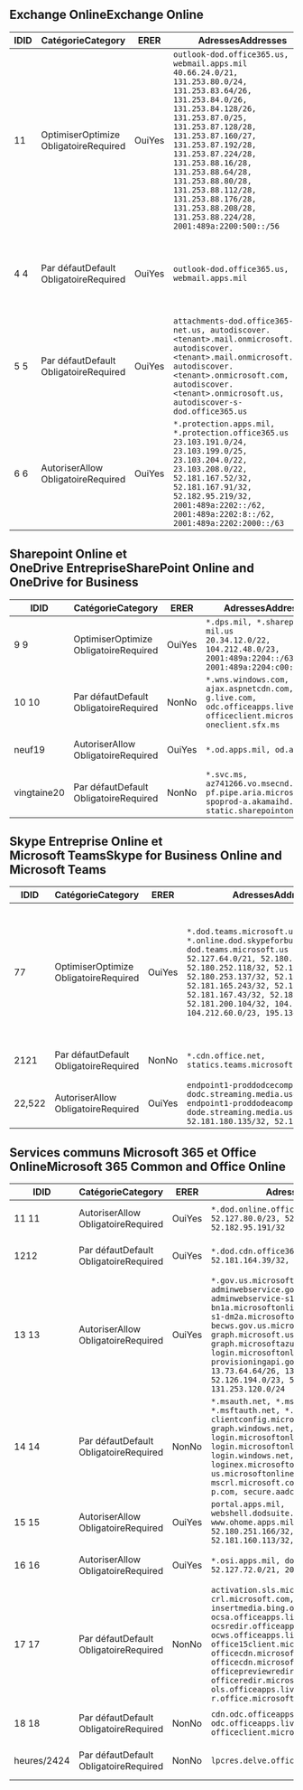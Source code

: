 <!--THIS FILE IS AUTOMATICALLY GENERATED. MANUAL CHANGES WILL BE OVERWRITTEN.-->
<!--Please contact the Office 365 Endpoints team with any questions.-->
<!--USGovDoD endpoints version 2020010200-->
<!--File generated 2020-01-02 11:00:09.4855-->

## <a name="exchange-online"></a><span data-ttu-id="41678-101">Exchange Online</span><span class="sxs-lookup"><span data-stu-id="41678-101">Exchange Online</span></span>

<span data-ttu-id="41678-102">ID</span><span class="sxs-lookup"><span data-stu-id="41678-102">ID</span></span> | <span data-ttu-id="41678-103">Catégorie</span><span class="sxs-lookup"><span data-stu-id="41678-103">Category</span></span> | <span data-ttu-id="41678-104">ER</span><span class="sxs-lookup"><span data-stu-id="41678-104">ER</span></span> | <span data-ttu-id="41678-105">Adresses</span><span class="sxs-lookup"><span data-stu-id="41678-105">Addresses</span></span> | <span data-ttu-id="41678-106">Ports</span><span class="sxs-lookup"><span data-stu-id="41678-106">Ports</span></span>
-- | -------------------- | --- | ---------------------------------------------------------------------------------------------------------------------------------------------------------------------------------------------------------------------------------------------------------------------------------------------------------------------------------------------------------------------------------------------- | -------------------------------
<span data-ttu-id="41678-107">1</span><span class="sxs-lookup"><span data-stu-id="41678-107">1</span></span> | <span data-ttu-id="41678-108">Optimiser</span><span class="sxs-lookup"><span data-stu-id="41678-108">Optimize</span></span><BR><span data-ttu-id="41678-109">Obligatoire</span><span class="sxs-lookup"><span data-stu-id="41678-109">Required</span></span> | <span data-ttu-id="41678-110">Oui</span><span class="sxs-lookup"><span data-stu-id="41678-110">Yes</span></span> | `outlook-dod.office365.us, webmail.apps.mil`<BR>`40.66.24.0/21, 131.253.80.0/24, 131.253.83.64/26, 131.253.84.0/26, 131.253.84.128/26, 131.253.87.0/25, 131.253.87.128/28, 131.253.87.160/27, 131.253.87.192/28, 131.253.87.224/28, 131.253.88.16/28, 131.253.88.64/28, 131.253.88.80/28, 131.253.88.112/28, 131.253.88.176/28, 131.253.88.208/28, 131.253.88.224/28, 2001:489a:2200:500::/56` | <span data-ttu-id="41678-111">**TCP :** 443, 80</span><span class="sxs-lookup"><span data-stu-id="41678-111">**TCP:** 443, 80</span></span>
<span data-ttu-id="41678-112">4 </span><span class="sxs-lookup"><span data-stu-id="41678-112">4</span></span> | <span data-ttu-id="41678-113">Par défaut</span><span class="sxs-lookup"><span data-stu-id="41678-113">Default</span></span><BR><span data-ttu-id="41678-114">Obligatoire</span><span class="sxs-lookup"><span data-stu-id="41678-114">Required</span></span> | <span data-ttu-id="41678-115">Oui</span><span class="sxs-lookup"><span data-stu-id="41678-115">Yes</span></span> | `outlook-dod.office365.us, webmail.apps.mil` | <span data-ttu-id="41678-116">**TCP :** 143, 25, 587, 993, 995</span><span class="sxs-lookup"><span data-stu-id="41678-116">**TCP:** 143, 25, 587, 993, 995</span></span>
<span data-ttu-id="41678-117">5 </span><span class="sxs-lookup"><span data-stu-id="41678-117">5</span></span> | <span data-ttu-id="41678-118">Par défaut</span><span class="sxs-lookup"><span data-stu-id="41678-118">Default</span></span><BR><span data-ttu-id="41678-119">Obligatoire</span><span class="sxs-lookup"><span data-stu-id="41678-119">Required</span></span> | <span data-ttu-id="41678-120">Oui</span><span class="sxs-lookup"><span data-stu-id="41678-120">Yes</span></span> | `attachments-dod.office365-net.us, autodiscover.<tenant>.mail.onmicrosoft.com, autodiscover.<tenant>.mail.onmicrosoft.us, autodiscover.<tenant>.onmicrosoft.com, autodiscover.<tenant>.onmicrosoft.us, autodiscover-s-dod.office365.us` | <span data-ttu-id="41678-121">**TCP :** 443, 80</span><span class="sxs-lookup"><span data-stu-id="41678-121">**TCP:** 443, 80</span></span>
<span data-ttu-id="41678-122">6 </span><span class="sxs-lookup"><span data-stu-id="41678-122">6</span></span> | <span data-ttu-id="41678-123">Autoriser</span><span class="sxs-lookup"><span data-stu-id="41678-123">Allow</span></span><BR><span data-ttu-id="41678-124">Obligatoire</span><span class="sxs-lookup"><span data-stu-id="41678-124">Required</span></span> | <span data-ttu-id="41678-125">Oui</span><span class="sxs-lookup"><span data-stu-id="41678-125">Yes</span></span> | `*.protection.apps.mil, *.protection.office365.us`<BR>`23.103.191.0/24, 23.103.199.0/25, 23.103.204.0/22, 23.103.208.0/22, 52.181.167.52/32, 52.181.167.91/32, 52.182.95.219/32, 2001:489a:2202::/62, 2001:489a:2202:8::/62, 2001:489a:2202:2000::/63` | <span data-ttu-id="41678-126">**TCP :** 25, 443</span><span class="sxs-lookup"><span data-stu-id="41678-126">**TCP:** 25, 443</span></span>

## <a name="sharepoint-online-and-onedrive-for-business"></a><span data-ttu-id="41678-127">Sharepoint Online et OneDrive Entreprise</span><span class="sxs-lookup"><span data-stu-id="41678-127">SharePoint Online and OneDrive for Business</span></span>

<span data-ttu-id="41678-128">ID</span><span class="sxs-lookup"><span data-stu-id="41678-128">ID</span></span> | <span data-ttu-id="41678-129">Catégorie</span><span class="sxs-lookup"><span data-stu-id="41678-129">Category</span></span> | <span data-ttu-id="41678-130">ER</span><span class="sxs-lookup"><span data-stu-id="41678-130">ER</span></span> | <span data-ttu-id="41678-131">Adresses</span><span class="sxs-lookup"><span data-stu-id="41678-131">Addresses</span></span> | <span data-ttu-id="41678-132">Ports</span><span class="sxs-lookup"><span data-stu-id="41678-132">Ports</span></span>
-- | -------------------- | --- | -------------------------------------------------------------------------------------------------------------------------- | ----------------
<span data-ttu-id="41678-133">9 </span><span class="sxs-lookup"><span data-stu-id="41678-133">9</span></span> | <span data-ttu-id="41678-134">Optimiser</span><span class="sxs-lookup"><span data-stu-id="41678-134">Optimize</span></span><BR><span data-ttu-id="41678-135">Obligatoire</span><span class="sxs-lookup"><span data-stu-id="41678-135">Required</span></span> | <span data-ttu-id="41678-136">Oui</span><span class="sxs-lookup"><span data-stu-id="41678-136">Yes</span></span> | `*.dps.mil, *.sharepoint-mil.us`<BR>`20.34.12.0/22, 104.212.48.0/23, 2001:489a:2204::/63, 2001:489a:2204:c00::/54` | <span data-ttu-id="41678-137">**TCP :** 443, 80</span><span class="sxs-lookup"><span data-stu-id="41678-137">**TCP:** 443, 80</span></span>
<span data-ttu-id="41678-138">10 </span><span class="sxs-lookup"><span data-stu-id="41678-138">10</span></span> | <span data-ttu-id="41678-139">Par défaut</span><span class="sxs-lookup"><span data-stu-id="41678-139">Default</span></span><BR><span data-ttu-id="41678-140">Obligatoire</span><span class="sxs-lookup"><span data-stu-id="41678-140">Required</span></span> | <span data-ttu-id="41678-141">Non</span><span class="sxs-lookup"><span data-stu-id="41678-141">No</span></span> | `*.wns.windows.com, ajax.aspnetcdn.com, g.live.com, odc.officeapps.live.com, officeclient.microsoft.com, oneclient.sfx.ms` | <span data-ttu-id="41678-142">**TCP :** 443, 80</span><span class="sxs-lookup"><span data-stu-id="41678-142">**TCP:** 443, 80</span></span>
<span data-ttu-id="41678-143">neuf</span><span class="sxs-lookup"><span data-stu-id="41678-143">19</span></span> | <span data-ttu-id="41678-144">Autoriser</span><span class="sxs-lookup"><span data-stu-id="41678-144">Allow</span></span><BR><span data-ttu-id="41678-145">Obligatoire</span><span class="sxs-lookup"><span data-stu-id="41678-145">Required</span></span> | <span data-ttu-id="41678-146">Oui</span><span class="sxs-lookup"><span data-stu-id="41678-146">Yes</span></span> | `*.od.apps.mil, od.apps.mil` | <span data-ttu-id="41678-147">**TCP :** 443, 80</span><span class="sxs-lookup"><span data-stu-id="41678-147">**TCP:** 443, 80</span></span>
<span data-ttu-id="41678-148">vingtaine</span><span class="sxs-lookup"><span data-stu-id="41678-148">20</span></span> | <span data-ttu-id="41678-149">Par défaut</span><span class="sxs-lookup"><span data-stu-id="41678-149">Default</span></span><BR><span data-ttu-id="41678-150">Obligatoire</span><span class="sxs-lookup"><span data-stu-id="41678-150">Required</span></span> | <span data-ttu-id="41678-151">Non</span><span class="sxs-lookup"><span data-stu-id="41678-151">No</span></span> | `*.svc.ms, az741266.vo.msecnd.net, pf.pipe.aria.microsoft.com, spoprod-a.akamaihd.net, static.sharepointonline.com` | <span data-ttu-id="41678-152">**TCP :** 443, 80</span><span class="sxs-lookup"><span data-stu-id="41678-152">**TCP:** 443, 80</span></span>

## <a name="skype-for-business-online-and-microsoft-teams"></a><span data-ttu-id="41678-153">Skype Entreprise Online et Microsoft Teams</span><span class="sxs-lookup"><span data-stu-id="41678-153">Skype for Business Online and Microsoft Teams</span></span>

<span data-ttu-id="41678-154">ID</span><span class="sxs-lookup"><span data-stu-id="41678-154">ID</span></span> | <span data-ttu-id="41678-155">Catégorie</span><span class="sxs-lookup"><span data-stu-id="41678-155">Category</span></span> | <span data-ttu-id="41678-156">ER</span><span class="sxs-lookup"><span data-stu-id="41678-156">ER</span></span> | <span data-ttu-id="41678-157">Adresses</span><span class="sxs-lookup"><span data-stu-id="41678-157">Addresses</span></span> | <span data-ttu-id="41678-158">Ports</span><span class="sxs-lookup"><span data-stu-id="41678-158">Ports</span></span>
-- | -------------------- | --- | -------------------------------------------------------------------------------------------------------------------------------------------------------------------------------------------------------------------------------------------------------------------------------------------------------------------------------------------------------- | -----------------------------------------------
<span data-ttu-id="41678-159">7</span><span class="sxs-lookup"><span data-stu-id="41678-159">7</span></span> | <span data-ttu-id="41678-160">Optimiser</span><span class="sxs-lookup"><span data-stu-id="41678-160">Optimize</span></span><BR><span data-ttu-id="41678-161">Obligatoire</span><span class="sxs-lookup"><span data-stu-id="41678-161">Required</span></span> | <span data-ttu-id="41678-162">Oui</span><span class="sxs-lookup"><span data-stu-id="41678-162">Yes</span></span> | `*.dod.teams.microsoft.us, *.online.dod.skypeforbusiness.us, dod.teams.microsoft.us`<BR>`52.127.64.0/21, 52.180.249.148/32, 52.180.252.118/32, 52.180.252.187/32, 52.180.253.137/32, 52.180.253.154/32, 52.181.165.243/32, 52.181.166.119/32, 52.181.167.43/32, 52.181.167.64/32, 52.181.200.104/32, 104.212.32.0/22, 104.212.60.0/23, 195.134.240.0/22` | <span data-ttu-id="41678-163">**TCP :** 443</span><span class="sxs-lookup"><span data-stu-id="41678-163">**TCP:** 443</span></span><BR><span data-ttu-id="41678-164">**UDP :** 3478, 3479, 3480, 3481</span><span class="sxs-lookup"><span data-stu-id="41678-164">**UDP:** 3478, 3479, 3480, 3481</span></span>
<span data-ttu-id="41678-165">21</span><span class="sxs-lookup"><span data-stu-id="41678-165">21</span></span> | <span data-ttu-id="41678-166">Par défaut</span><span class="sxs-lookup"><span data-stu-id="41678-166">Default</span></span><BR><span data-ttu-id="41678-167">Obligatoire</span><span class="sxs-lookup"><span data-stu-id="41678-167">Required</span></span> | <span data-ttu-id="41678-168">Non</span><span class="sxs-lookup"><span data-stu-id="41678-168">No</span></span> | `*.cdn.office.net, statics.teams.microsoft.com` | <span data-ttu-id="41678-169">**TCP :** 443</span><span class="sxs-lookup"><span data-stu-id="41678-169">**TCP:** 443</span></span>
<span data-ttu-id="41678-170">22,5</span><span class="sxs-lookup"><span data-stu-id="41678-170">22</span></span> | <span data-ttu-id="41678-171">Autoriser</span><span class="sxs-lookup"><span data-stu-id="41678-171">Allow</span></span><BR><span data-ttu-id="41678-172">Obligatoire</span><span class="sxs-lookup"><span data-stu-id="41678-172">Required</span></span> | <span data-ttu-id="41678-173">Oui</span><span class="sxs-lookup"><span data-stu-id="41678-173">Yes</span></span> | `endpoint1-proddodcecompsvc-dodc.streaming.media.usgovcloudapi.net, endpoint1-proddodeacompsvc-dode.streaming.media.usgovcloudapi.net`<BR>`52.181.180.135/32, 52.182.53.6/32` | <span data-ttu-id="41678-174">**TCP :** 443</span><span class="sxs-lookup"><span data-stu-id="41678-174">**TCP:** 443</span></span>

## <a name="microsoft-365-common-and-office-online"></a><span data-ttu-id="41678-175">Services communs Microsoft 365 et Office Online</span><span class="sxs-lookup"><span data-stu-id="41678-175">Microsoft 365 Common and Office Online</span></span>

<span data-ttu-id="41678-176">ID</span><span class="sxs-lookup"><span data-stu-id="41678-176">ID</span></span> | <span data-ttu-id="41678-177">Catégorie</span><span class="sxs-lookup"><span data-stu-id="41678-177">Category</span></span> | <span data-ttu-id="41678-178">ER</span><span class="sxs-lookup"><span data-stu-id="41678-178">ER</span></span> | <span data-ttu-id="41678-179">Adresses</span><span class="sxs-lookup"><span data-stu-id="41678-179">Addresses</span></span> | <span data-ttu-id="41678-180">Ports</span><span class="sxs-lookup"><span data-stu-id="41678-180">Ports</span></span>
-- | ------------------- | --- | ------------------------------------------------------------------------------------------------------------------------------------------------------------------------------------------------------------------------------------------------------------------------------------------------------------------------------------------------------------------------------------------------------------------------- | ----------------
<span data-ttu-id="41678-181">11 </span><span class="sxs-lookup"><span data-stu-id="41678-181">11</span></span> | <span data-ttu-id="41678-182">Autoriser</span><span class="sxs-lookup"><span data-stu-id="41678-182">Allow</span></span><BR><span data-ttu-id="41678-183">Obligatoire</span><span class="sxs-lookup"><span data-stu-id="41678-183">Required</span></span> | <span data-ttu-id="41678-184">Oui</span><span class="sxs-lookup"><span data-stu-id="41678-184">Yes</span></span> | `*.dod.online.office365.us`<BR>`52.127.80.0/23, 52.181.164.39/32, 52.182.95.191/32` | <span data-ttu-id="41678-185">**TCP :** 443</span><span class="sxs-lookup"><span data-stu-id="41678-185">**TCP:** 443</span></span>
<span data-ttu-id="41678-186">12</span><span class="sxs-lookup"><span data-stu-id="41678-186">12</span></span> | <span data-ttu-id="41678-187">Par défaut</span><span class="sxs-lookup"><span data-stu-id="41678-187">Default</span></span><BR><span data-ttu-id="41678-188">Obligatoire</span><span class="sxs-lookup"><span data-stu-id="41678-188">Required</span></span> | <span data-ttu-id="41678-189">Oui</span><span class="sxs-lookup"><span data-stu-id="41678-189">Yes</span></span> | `*.dod.cdn.office365.us`<BR>`52.181.164.39/32, 52.182.95.191/32` | <span data-ttu-id="41678-190">**TCP :** 443</span><span class="sxs-lookup"><span data-stu-id="41678-190">**TCP:** 443</span></span>
<span data-ttu-id="41678-191">13 </span><span class="sxs-lookup"><span data-stu-id="41678-191">13</span></span> | <span data-ttu-id="41678-192">Autoriser</span><span class="sxs-lookup"><span data-stu-id="41678-192">Allow</span></span><BR><span data-ttu-id="41678-193">Obligatoire</span><span class="sxs-lookup"><span data-stu-id="41678-193">Required</span></span> | <span data-ttu-id="41678-194">Oui</span><span class="sxs-lookup"><span data-stu-id="41678-194">Yes</span></span> | `*.gov.us.microsoftonline.com, adminwebservice.gov.us.microsoftonline.com, adminwebservice-s1-bn1a.microsoftonline.com, adminwebservice-s1-dm2a.microsoftonline.com, becws.gov.us.microsoftonline.com, dod-graph.microsoft.us, graph.microsoftazure.us, login.microsoftonline.us, provisioningapi.gov.us.microsoftonline.com`<BR>`13.73.64.64/26, 13.73.208.128/25, 52.126.194.0/23, 52.244.120.128/25, 131.253.120.0/24` | <span data-ttu-id="41678-195">**TCP :** 443</span><span class="sxs-lookup"><span data-stu-id="41678-195">**TCP:** 443</span></span>
<span data-ttu-id="41678-196">14 </span><span class="sxs-lookup"><span data-stu-id="41678-196">14</span></span> | <span data-ttu-id="41678-197">Par défaut</span><span class="sxs-lookup"><span data-stu-id="41678-197">Default</span></span><BR><span data-ttu-id="41678-198">Obligatoire</span><span class="sxs-lookup"><span data-stu-id="41678-198">Required</span></span> | <span data-ttu-id="41678-199">Non</span><span class="sxs-lookup"><span data-stu-id="41678-199">No</span></span> | `*.msauth.net, *.msauthimages.us, *.msftauth.net, *.msftauthimages.us, clientconfig.microsoftonline-p.net, graph.windows.net, login.microsoftonline.com, login.microsoftonline-p.com, login.windows.net, loginex.microsoftonline.com, login-us.microsoftonline.com, mscrl.microsoft.com, nexus.microsoftonline-p.com, secure.aadcdn.microsoftonline-p.com` | <span data-ttu-id="41678-200">**TCP :** 443</span><span class="sxs-lookup"><span data-stu-id="41678-200">**TCP:** 443</span></span>
<span data-ttu-id="41678-201">15 </span><span class="sxs-lookup"><span data-stu-id="41678-201">15</span></span> | <span data-ttu-id="41678-202">Autoriser</span><span class="sxs-lookup"><span data-stu-id="41678-202">Allow</span></span><BR><span data-ttu-id="41678-203">Obligatoire</span><span class="sxs-lookup"><span data-stu-id="41678-203">Required</span></span> | <span data-ttu-id="41678-204">Oui</span><span class="sxs-lookup"><span data-stu-id="41678-204">Yes</span></span> | `portal.apps.mil, webshell.dodsuite.office365.us, www.ohome.apps.mil`<BR>`52.180.251.166/32, 52.181.160.19/32, 52.181.160.113/32, 52.182.92.132/32` | <span data-ttu-id="41678-205">**TCP :** 443</span><span class="sxs-lookup"><span data-stu-id="41678-205">**TCP:** 443</span></span>
<span data-ttu-id="41678-206">16 </span><span class="sxs-lookup"><span data-stu-id="41678-206">16</span></span> | <span data-ttu-id="41678-207">Autoriser</span><span class="sxs-lookup"><span data-stu-id="41678-207">Allow</span></span><BR><span data-ttu-id="41678-208">Obligatoire</span><span class="sxs-lookup"><span data-stu-id="41678-208">Required</span></span> | <span data-ttu-id="41678-209">Oui</span><span class="sxs-lookup"><span data-stu-id="41678-209">Yes</span></span> | `*.osi.apps.mil, dod.loki.office365.us`<BR>`52.127.72.0/21, 2001:489a:2206::/48` | <span data-ttu-id="41678-210">**TCP :** 443</span><span class="sxs-lookup"><span data-stu-id="41678-210">**TCP:** 443</span></span>
<span data-ttu-id="41678-211">17 </span><span class="sxs-lookup"><span data-stu-id="41678-211">17</span></span> | <span data-ttu-id="41678-212">Par défaut</span><span class="sxs-lookup"><span data-stu-id="41678-212">Default</span></span><BR><span data-ttu-id="41678-213">Obligatoire</span><span class="sxs-lookup"><span data-stu-id="41678-213">Required</span></span> | <span data-ttu-id="41678-214">Non</span><span class="sxs-lookup"><span data-stu-id="41678-214">No</span></span> | `activation.sls.microsoft.com, crl.microsoft.com, go.microsoft.com, insertmedia.bing.office.net, ocsa.officeapps.live.com, ocsredir.officeapps.live.com, ocws.officeapps.live.com, office15client.microsoft.com, officecdn.microsoft.com, officecdn.microsoft.com.edgesuite.net, officepreviewredir.microsoft.com, officeredir.microsoft.com, ols.officeapps.live.com, r.office.microsoft.com` | <span data-ttu-id="41678-215">**TCP :** 443, 80</span><span class="sxs-lookup"><span data-stu-id="41678-215">**TCP:** 443, 80</span></span>
<span data-ttu-id="41678-216">18 </span><span class="sxs-lookup"><span data-stu-id="41678-216">18</span></span> | <span data-ttu-id="41678-217">Par défaut</span><span class="sxs-lookup"><span data-stu-id="41678-217">Default</span></span><BR><span data-ttu-id="41678-218">Obligatoire</span><span class="sxs-lookup"><span data-stu-id="41678-218">Required</span></span> | <span data-ttu-id="41678-219">Non</span><span class="sxs-lookup"><span data-stu-id="41678-219">No</span></span> | `cdn.odc.officeapps.live.com, odc.officeapps.live.com, officeclient.microsoft.com` | <span data-ttu-id="41678-220">**TCP :** 443, 80</span><span class="sxs-lookup"><span data-stu-id="41678-220">**TCP:** 443, 80</span></span>
<span data-ttu-id="41678-221">heures/24</span><span class="sxs-lookup"><span data-stu-id="41678-221">24</span></span> | <span data-ttu-id="41678-222">Par défaut</span><span class="sxs-lookup"><span data-stu-id="41678-222">Default</span></span><BR><span data-ttu-id="41678-223">Obligatoire</span><span class="sxs-lookup"><span data-stu-id="41678-223">Required</span></span> | <span data-ttu-id="41678-224">Non</span><span class="sxs-lookup"><span data-stu-id="41678-224">No</span></span> | `lpcres.delve.office.com` | <span data-ttu-id="41678-225">**TCP :** 443</span><span class="sxs-lookup"><span data-stu-id="41678-225">**TCP:** 443</span></span>
